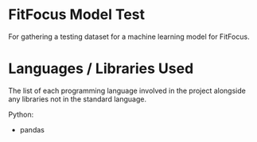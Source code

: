 # FitFocus Model Test
For gathering a testing dataset for a machine learning model for FitFocus. 

# Languages / Libraries Used
The list of each programming language involved in the project alongside any libraries not in the standard language.

Python:
- pandas
